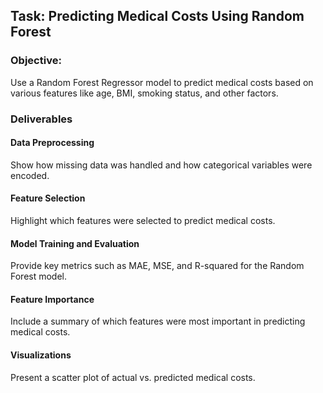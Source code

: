## Task: Predicting Medical Costs Using Random Forest
### Objective: 
Use a Random Forest Regressor model to predict medical costs based on various features like age, BMI, smoking status, and other factors.
### Deliverables
#### Data Preprocessing 
Show how missing data was handled and how categorical variables were encoded.
#### Feature Selection
Highlight which features were selected to predict medical costs.
#### Model Training and Evaluation 
Provide key metrics such as MAE, MSE, and R-squared for the Random Forest model.
#### Feature Importance 
Include a summary of which features were most important in predicting medical costs.
#### Visualizations 
Present a scatter plot of actual vs. predicted medical costs.